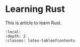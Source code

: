 # Learning Rust
This is article to learn Rust.

```{tableofcontents}
:local:
:depth: 2
:classes: latex-tableofcontents
```